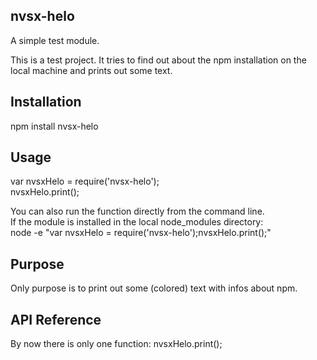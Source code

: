 ## nvsx-helo

A simple test module. 

This is a test project. It tries to find out about the npm installation on the local machine and prints out some text.

## Installation

npm install nvsx-helo

## Usage 

var nvsxHelo = require('nvsx-helo');  
nvsxHelo.print();

You can also run the function directly from the command line.   
If the module is installed in the local node_modules directory:  
node -e "var nvsxHelo = require('nvsx-helo');nvsxHelo.print();"

## Purpose

Only purpose is to print out some (colored) text with infos about npm.

## API Reference

By now there is only one function: nvsxHelo.print();




